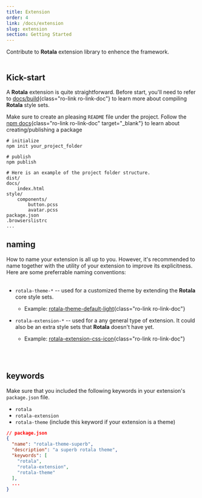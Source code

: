 ```yaml
---
title: Extension
order: 4
link: /docs/extension
slug: extension
section: Getting Started
---
```


Contribute to **Rotala** extension library to enhence the framework.
<br>
<br>

## Kick-start
A **Rotala** extension is quite straightforward. Before start, you'll need to refer to [docs/build](/docs/build){class="ro-link ro-link-doc"} to learn more about compiling **Rotala** style sets.

Make sure to create an pleasing `README` file under the project. Follow the [npm docs](https://docs.npmjs.com/packages-and-modules/contributing-packages-to-the-registry){class="ro-link ro-link-doc" target="_blank"} to learn about creating/publishing a package

```shell
# initialize
npm init your_project_folder

# publish
npm publish
```

```shell
# Here is an example of the project folder structure.
dist/
docs/
    index.html
style/
    components/
        button.pcss
        avatar.pcss
package.json
.browserslistrc
...
```


## naming
How to name your extension is all up to you. However, it's recommended to name together with the utility of your extension to improve its explicitness. Here are some preferrable naming conventions:
<br>
<br>

- `rotala-theme-*` -- used for a customized theme by extending the **Rotala** core style sets.
  - Example: [rotala-theme-default-light](/extensions/rotala-theme-default-light){class="ro-link ro-link-doc"}


- `rotala-extension-*` -- used for a any general type of extension. It could also be an extra style sets that **Rotala** doesn't have yet.
  - Example: [rotala-extension-css-icon](/extensions/rotala-extension-css-icon){class="ro-link ro-link-doc"}

<br>
<br>

## keywords
Make sure that you included the following keywords in your extension's `package.json` file.
- `rotala`
- `rotala-extension`
- `rotala-theme` (include this keyword if your extension is a theme)

```json
// package.json
{
  "name": "rotala-theme-superb",
  "description": "a superb rotala theme",
  "keywords": [
    "rotala",
    "rotala-extension",
    "rotala-theme"
  ],
  ...
}
```
